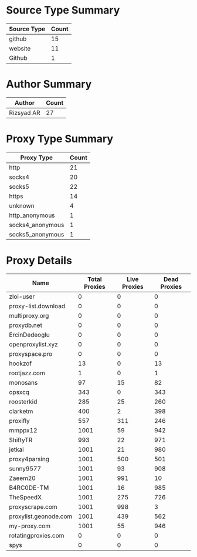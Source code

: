 # Source Type Summary

| Source Type | Count |
|-------------|-------|
| github | 15 |
| website | 11 |
| Github | 1 |


# Author Summary

| Author | Count |
|--------|-------|
| Rizsyad AR | 27 |


# Proxy Type Summary

| Proxy Type | Count |
|------------|-------|
| http | 21 |
| socks4 | 20 |
| socks5 | 22 |
| https | 14 |
| unknown | 4 |
| http_anonymous | 1 |
| socks4_anonymous | 1 |
| socks5_anonymous | 1 |


# Proxy Details

| Name | Total Proxies | Live Proxies | Dead Proxies |
|------|---------------|--------------|---------------|
| zloi-user | 0 | 0 | 0 |
| proxy-list.download | 0 | 0 | 0 |
| multiproxy.org | 0 | 0 | 0 |
| proxydb.net | 0 | 0 | 0 |
| ErcinDedeoglu | 0 | 0 | 0 |
| openproxylist.xyz | 0 | 0 | 0 |
| proxyspace.pro | 0 | 0 | 0 |
| hookzof | 13 | 0 | 13 |
| rootjazz.com | 1 | 0 | 1 |
| monosans | 97 | 15 | 82 |
| opsxcq | 343 | 0 | 343 |
| roosterkid | 285 | 25 | 260 |
| clarketm | 400 | 2 | 398 |
| proxifly | 557 | 311 | 246 |
| mmppx12 | 1001 | 59 | 942 |
| ShiftyTR | 993 | 22 | 971 |
| jetkai | 1001 | 21 | 980 |
| proxy4parsing | 1001 | 500 | 501 |
| sunny9577 | 1001 | 93 | 908 |
| Zaeem20 | 1001 | 991 | 10 |
| B4RC0DE-TM | 1001 | 16 | 985 |
| TheSpeedX | 1001 | 275 | 726 |
| proxyscrape.com | 1001 | 998 | 3 |
| proxylist.geonode.com | 1001 | 439 | 562 |
| my-proxy.com | 1001 | 55 | 946 |
| rotatingproxies.com | 0 | 0 | 0 |
| spys | 0 | 0 | 0 |
